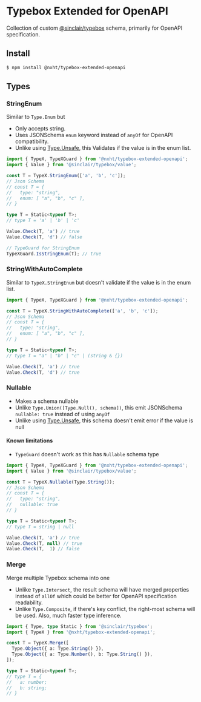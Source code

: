 # Typebox Extended for OpenAPI

Collection of custom [@sinclair/typebox](https://github.com/sinclairzx81/typebox) schema, primarily for OpenAPI specification.

## Install 
```bash
$ npm install @nxht/typebox-extended-openapi
```
## Types


### StringEnum

Similar to `Type.Enum` but
- Only accepts string.
- Uses JSONSchema `enum` keyword instead of `anyOf` for OpenAPI compatibility.
- Unlike using [Type.Unsafe](https://github.com/sinclairzx81/typebox?tab=readme-ov-file#unsafe-types), this Validates if the value is in the enum list.

```ts
import { TypeX, TypeXGuard } from '@nxht/typebox-extended-openapi';
import { Value } from '@sinclair/typebox/value';

const T = TypeX.StringEnum(['a', 'b', 'c']);
// Json Schema
// const T = {
//   type: "string",
//   enum: [ "a", "b", "c" ],
// }

type T = Static<typeof T>;
// type T = 'a' | 'b' | 'c'

Value.Check(T, 'a') // true
Value.Check(T, 'd') // false

// TypeGuard for StringEnum
TypeXGuard.IsStringEnum(T); // true
```

### StringWithAutoComplete

Similar to `TypeX.StringEnum` but doesn't validate if the value is in the enum list.

```ts
import { TypeX, TypeXGuard } from '@nxht/typebox-extended-openapi';

const T = TypeX.StringWithAutoComplete(['a', 'b', 'c']);
// Json Schema
// const T = {
//   type: "string",
//   enum: [ "a", "b", "c" ],
// }

type T = Static<typeof T>;
// type T = "a" | "b" | "c" | (string & {})

Value.Check(T, 'a') // true
Value.Check(T, 'd') // true
```


### Nullable

- Makes a schema nullable
- Unlike `Type.Union([Type.Null(), schema])`, this emit JSONSchema `nullable: true` instead of using `anyOf`
- Unlike using [Type.Unsafe](https://github.com/sinclairzx81/typebox?tab=readme-ov-file#unsafe-types), this schema doesn't emit error if the value is null

#### Known limitations
- `TypeGuard` doesn't work as this has `Nullable` schema type

```ts
import { TypeX, TypeXGuard } from '@nxht/typebox-extended-openapi';
import { Value } from '@sinclair/typebox/value';

const T = TypeX.Nullable(Type.String());
// Json Schema
// const T = {
//   type: "string",
//   nullable: true
// }

type T = Static<typeof T>;
// type T = string | null

Value.Check(T, 'a') // true
Value.Check(T, null) // true
Value.Check(T,  1) // false
```


### Merge

Merge multiple Typebox schema into one
- Unlike `Type.Intersect`, the result schema will have merged properties instead of `allOf` which could be better for OpenAPI specification readability.
- Unlike `Type.Composite`, if there's key conflict, the right-most schema will be used. Also, much faster type inference.

```ts
import { Type, type Static } from '@sinclair/typebox';
import { TypeX } from '@nxht/typebox-extended-openapi';

const T = TypeX.Merge([
  Type.Object({ a: Type.String() }),
  Type.Object({ a: Type.Number(), b: Type.String() }),
]);

type T = Static<typeof T>;
// type T = {
//   a: number;
//   b: string;
// }
```